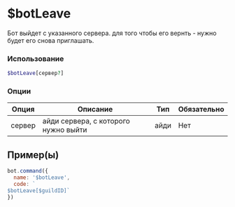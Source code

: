 # $botLeave
Бот выйдет с указанного сервера. для того чтобы его вернть - нужно будет его снова приглашать.
### Использование
```php
$botLeave[сервер?]
```

### Опции

| Опция | Описание | Тип | Обязательно |
|--------|-------------|------|----------|
| сервер | айди сервера, с которого нужно выйти | айди | Нет |  
## Пример(ы)

```javascript
bot.command({
  name: '$botLeave',
  code: `
$botLeave[$guildID]`
})
```